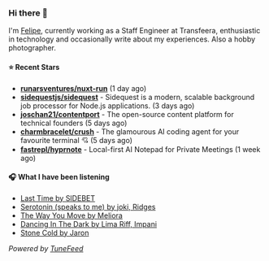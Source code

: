 ### Hi there 👋

I'm [Felipe](https://felipevm.com), currently working as a Staff Engineer at Transfeera, enthusiastic in technology and occasionally write about my experiences. Also a hobby photographer.

#### ⭐ Recent Stars
- **[runarsventures/nuxt-run](https://github.com/runarsventures/nuxt-run)** (1 day ago)
- **[sidequestjs/sidequest](https://github.com/sidequestjs/sidequest)** - Sidequest is a modern, scalable background job processor for Node.js applications. (3 days ago)
- **[joschan21/contentport](https://github.com/joschan21/contentport)** - The open-source content platform for technical founders (5 days ago)
- **[charmbracelet/crush](https://github.com/charmbracelet/crush)** - The glamourous AI coding agent for your favourite terminal 💘 (5 days ago)
- **[fastrepl/hyprnote](https://github.com/fastrepl/hyprnote)** - Local-first AI Notepad for Private Meetings (1 week ago)

#### 🎧 What I have been listening
- [Last Time by SIDEBET](https://open.spotify.com/track/3EtflQvVMskSjBomifaQoZ)
- [Serotonin (speaks to me) by joki, Ridges](https://open.spotify.com/track/6ZRWGSexfCNErfw34knhDb)
- [The Way You Move by Meliora](https://open.spotify.com/track/6Zcgi4Ltr9k1aOdTA5T9d5)
- [Dancing In The Dark by Lima Riff, Impani](https://open.spotify.com/track/6gZK2MGC3Ezyxl8Y9KrrwJ)
- [Stone Cold by Jaron](https://open.spotify.com/track/604xw7ATM14aFz9cvixXT9)

_Powered by [TuneFeed](https://tunefeed.app?ref=github.com)_
